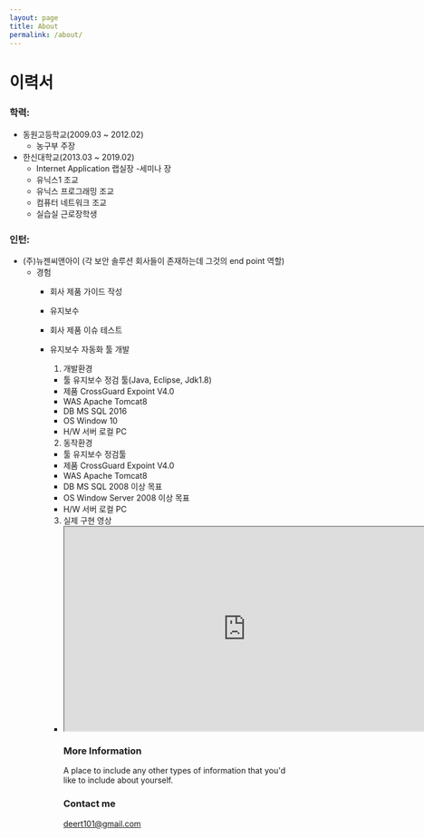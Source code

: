 ```yaml
---
layout: page
title: About
permalink: /about/
---
```


이력서
=====

 ### 학력:
  - 동원고등학교(2009.03 ~ 2012.02)
    - 농구부 주장
  - 한신대학교(2013.03 ~ 2019.02)
    - Internet Application 랩실장
      -세미나 장
    - 유닉스1 조교
    - 유닉스 프로그래밍 조교
    - 컴퓨터 네트워크 조교
    - 실습실 근로장학생
### 인턴:
  - (주)뉴젠씨앤아이 
    (각 보안 솔루션 회사들이 존재하는데 그것의 end point 역할)
    - 경험
      - 회사 제품 가이드 작성
      - 유지보수
      - 회사 제품 이슈 테스트
      - 유지보수 자동화 툴 개발
        1. 개발환경	
          * 툴	유지보수 정검 툴(Java, Eclipse, Jdk1.8)
          * 제품	CrossGuard Expoint V4.0
          * WAS	Apache Tomcat8
          * DB	MS SQL 2016
          * OS	Window 10
          * H/W	서버 로컬 PC
         
        2. 동작환경	
          * 툴	유지보수 정검툴
          * 제품	CrossGuard Expoint V4.0
          * WAS	Apache Tomcat8
          * DB	MS SQL 2008 이상 목표
          * OS	Window Server 2008 이상 목표
          * H/W	서버 로컬 PC
          
        3. 실제 구현 영상
          * <iframe width="640" height="360" src="https://www.youtube.com/embed/kTcRRaXV-fg?ecver=1"  
 frameborder="0" allow="autoplay; encrypted-media" allowfullscreen></iframe>  

### More Information

A place to include any other types of information that you'd like to include about yourself.

### Contact me

[deert101@gmail.com](mailto:email@domain.com)
